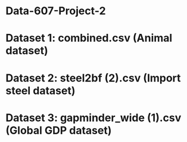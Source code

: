 # Data-607-Project-2
# Dataset 1: combined.csv    (Animal dataset)
# Dataset 2: steel2bf (2).csv (Import steel dataset)
# Dataset 3: gapminder_wide (1).csv (Global GDP dataset)
